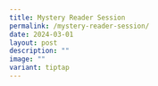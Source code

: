 ```yaml
---
title: Mystery Reader Session
permalink: /mystery-reader-session/
date: 2024-03-01
layout: post
description: ""
image: ""
variant: tiptap
---
```


